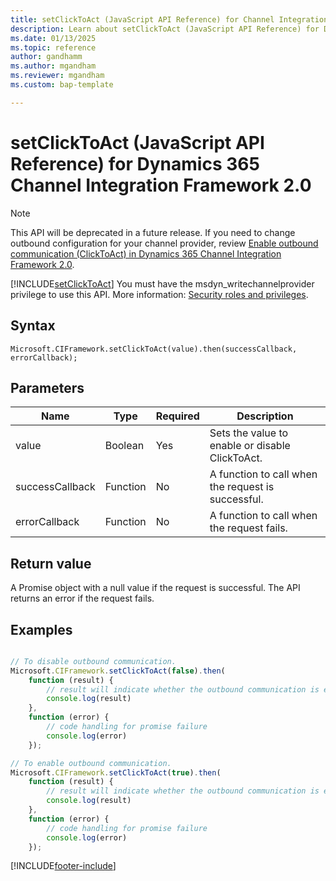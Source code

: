 ```yaml
---
title: setClickToAct (JavaScript API Reference) for Channel Integration Framework 2.0 
description: Learn about setClickToAct (JavaScript API Reference) for Dynamics 365 Channel Integration Framework 2.0.
ms.date: 01/13/2025
ms.topic: reference
author: gandhamm
ms.author: mgandham
ms.reviewer: mgandham
ms.custom: bap-template 

---
```


# setClickToAct (JavaScript API Reference) for Dynamics 365 Channel Integration Framework 2.0

> [!NOTE]
> This API will be deprecated in a future release. If you need to change outbound configuration for your channel provider, review [Enable outbound communication (ClickToAct) in Dynamics 365 Channel Integration Framework 2.0](../../../administer/enable-outbound-communication-clicktoact.md).

[!INCLUDE[setClickToAct](../../../../v1/develop/reference/microsoft-ciframework/Includes/setClickToAct-description.md)] You must have the msdyn_writechannelprovider privilege to use this API. More information: [Security roles and privileges](/power-platform/admin/security-roles-privileges).

## Syntax

`Microsoft.CIFramework.setClickToAct(value).then(successCallback, errorCallback);`

## Parameters

| Name            | Type     | Required | Description                                       |
|-----------------|----------|----------|---------------------------------------------------|
| value           | Boolean  | Yes      | Sets the value to enable or disable ClickToAct.   |
| successCallback | Function | No       | A function to call when the request is successful. |
| errorCallback   | Function | No       | A function to call when the request fails.         |

## Return value

A Promise object with a null value if the request is successful. The API returns an error if the request fails.

## Examples
```Javascript

// To disable outbound communication.
Microsoft.CIFramework.setClickToAct(false).then(
    function (result) {
        // result will indicate whether the outbound communication is enabled or not.
        console.log(result)
    },
    function (error) {
        // code handling for promise failure
        console.log(error)
    });
```

```Javascript
// To enable outbound communication.
Microsoft.CIFramework.setClickToAct(true).then(
    function (result) {
        // result will indicate whether the outbound communication is enabled or not.
        console.log(result)
    },
    function (error) {
        // code handling for promise failure
        console.log(error)
    });
```

[!INCLUDE[footer-include](../../../../../includes/footer-banner.md)]
